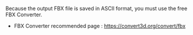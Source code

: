Because the output FBX file is saved in ASCII format, you must use the free FBX Converter.
- FBX Converter recommended page : https://convert3d.org/convert/fbx
